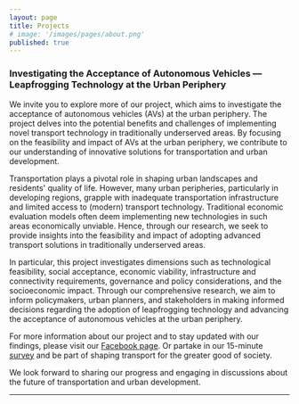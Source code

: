```yaml
---
layout: page
title: Projects
# image: '/images/pages/about.png'
published: true
---
```


### Investigating the Acceptance of Autonomous Vehicles — Leapfrogging Technology at the Urban Periphery

We invite you to explore more of our project, which aims to investigate the acceptance of autonomous vehicles (AVs) at the urban periphery. The project delves into the potential benefits and challenges of implementing novel transport technology in traditionally underserved areas. By focusing on the feasibility and impact of AVs at the urban periphery, we contribute to our understanding of innovative solutions for transportation and urban development.

Transportation plays a pivotal role in shaping urban landscapes and residents' quality of life. However, many urban peripheries, particularly in developing regions, grapple with inadequate transportation infrastructure and limited access to (modern) transport technology. Traditional economic evaluation models often deem implementing new technologies in such areas economically unviable. Hence, through our research, we seek to provide insights into the feasibility and impact of adopting advanced transport solutions in traditionally underserved areas.

In particular, this project investigates dimensions such as technological feasibility, social acceptance, economic viability, infrastructure and connectivity requirements, governance and policy considerations, and the socioeconomic impact. Through our comprehensive research, we aim to inform policymakers, urban planners, and stakeholders in making informed decisions regarding the adoption of leapfrogging technology and advancing the acceptance of autonomous vehicles at the urban periphery.

For more information about our project and to stay updated with our findings, please visit our [Facebook page](https://www.facebook.com/profile.php?id=100092645106994). Or partake in our 15-minute [survey](https://tinyurl.com/supportindependentresearch) and be part of shaping transport for the greater good of society.

We look forward to sharing our progress and engaging in discussions about the future of transportation and urban development.

---
